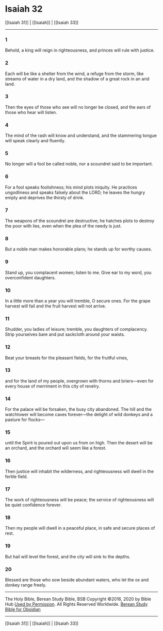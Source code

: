 # Isaiah 32

[[Isaiah 31]] | [[Isaiah]] | [[Isaiah 33]]

---

### 1
Behold, a king will reign in righteousness, and princes will rule with justice.

### 2
Each will be like a shelter from the wind, a refuge from the storm, like streams of water in a dry land, and the shadow of a great rock in an arid land.

### 3
Then the eyes of those who see will no longer be closed, and the ears of those who hear will listen.

### 4
The mind of the rash will know and understand, and the stammering tongue will speak clearly and fluently.

### 5
No longer will a fool be called noble, nor a scoundrel said to be important.

### 6
For a fool speaks foolishness; his mind plots iniquity. He practices ungodliness and speaks falsely about the LORD; he leaves the hungry empty and deprives the thirsty of drink.

### 7
The weapons of the scoundrel are destructive; he hatches plots to destroy the poor with lies, even when the plea of the needy is just.

### 8
But a noble man makes honorable plans; he stands up for worthy causes.

### 9
Stand up, you complacent women; listen to me. Give ear to my word, you overconfident daughters.

### 10
In a little more than a year you will tremble, O secure ones. For the grape harvest will fail and the fruit harvest will not arrive.

### 11
Shudder, you ladies of leisure; tremble, you daughters of complacency. Strip yourselves bare and put sackcloth around your waists.

### 12
Beat your breasts for the pleasant fields, for the fruitful vines,

### 13
and for the land of my people, overgrown with thorns and briers—even for every house of merriment in this city of revelry.

### 14
For the palace will be forsaken, the busy city abandoned. The hill and the watchtower will become caves forever—the delight of wild donkeys and a pasture for flocks—

### 15
until the Spirit is poured out upon us from on high. Then the desert will be an orchard, and the orchard will seem like a forest.

### 16
Then justice will inhabit the wilderness, and righteousness will dwell in the fertile field.

### 17
The work of righteousness will be peace; the service of righteousness will be quiet confidence forever.

### 18
Then my people will dwell in a peaceful place, in safe and secure places of rest.

### 19
But hail will level the forest, and the city will sink to the depths.

### 20
Blessed are those who sow beside abundant waters, who let the ox and donkey range freely.

---

The Holy Bible, Berean Study Bible, BSB
Copyright ©2016, 2020 by Bible Hub
[Used by Permission](https://berean.bible/terms.htm). All Rights Reserved Worldwide.
[Berean Study Bible for Obsidian](https://github.com/gapmiss/berean-study-bible-for-obsidian)

---

[[Isaiah 31]] | [[Isaiah]] | [[Isaiah 33]]

